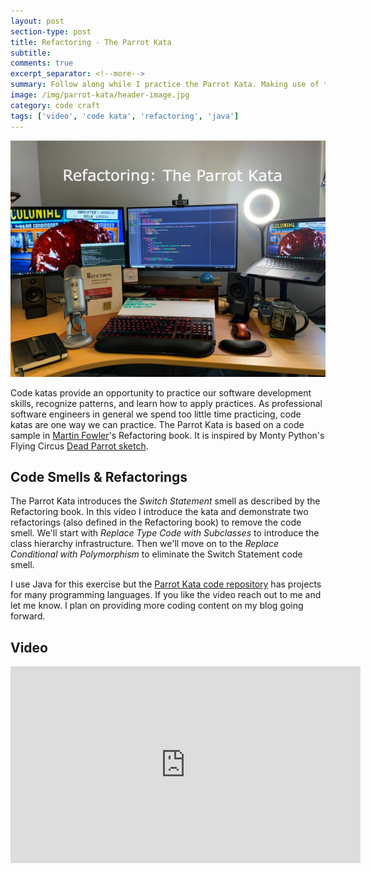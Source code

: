```yaml
---
layout: post
section-type: post
title: Refactoring - The Parrot Kata
subtitle: 
comments: true
excerpt_separator: <!--more-->
summary: Follow along while I practice the Parrot Kata. Making use of two refactorings introduced in Martin Fowler's book Refactoring to eliminate the Switch Statement code smell.
image: /img/parrot-kata/header-image.jpg
category: code craft
tags: ['video', 'code kata', 'refactoring', 'java']
---
```


<img src="/img/parrot-kata/header-image.jpg" alt="The Parrot Kata" class="img-responsive" />

Code katas provide an opportunity to practice our software development skills, recognize patterns, and learn how to apply practices. As professional software engineers in general we spend too little time practicing, code katas are one way we can practice. The Parrot Kata is based on a code sample in [Martin Fowler](https://martinfowler.com/)'s Refactoring book. It is inspired by Monty Python's Flying Circus [Dead Parrot sketch](https://en.wikipedia.org/wiki/Dead_Parrot_sketch).
<!--more-->

## Code Smells & Refactorings

The Parrot Kata introduces the _Switch Statement_ smell as described by the Refactoring book. In this video I introduce the kata and demonstrate two refactorings (also defined in the Refactoring book) to remove the code smell. We'll start with _Replace Type Code with Subclasses_ to introduce the class hierarchy infrastructure. Then we'll move on to the _Replace Conditional with Polymorphism_ to eliminate the Switch Statement code smell. 

I use Java for this exercise but the [Parrot Kata code repository](https://github.com/emilybache/Parrot-Refactoring-Kata) has projects for many programming languages. If you like the video reach out to me and let me know. I plan on providing more coding content on my blog going forward. 

## Video 

<iframe width="560" height="315" src="https://www.youtube.com/embed/KW-jvdZ8a_Y" title="YouTube video player" frameborder="0" allow="accelerometer; autoplay; clipboard-write; encrypted-media; gyroscope; picture-in-picture" allowfullscreen></iframe>


